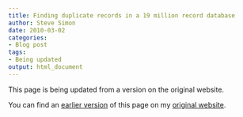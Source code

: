 ```yaml
---
title: Finding duplicate records in a 19 million record database
author: Steve Simon
date: 2010-03-02
categories:
- Blog post
tags:
- Being updated
output: html_document
---
```


This page is being updated from a version on the original website.

<!---More--->

You can find an [earlier version][sim1] of this page on my [original website][sim2].

[sim1]: http://www.pmean.com/10/DuplicateRecords.html
[sim2]: http://www.pmean.com/original_site.html
